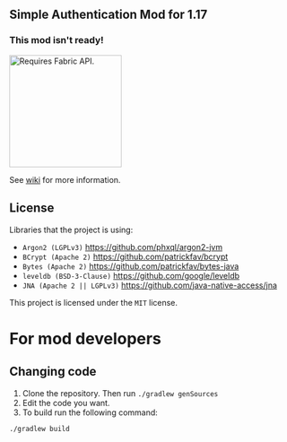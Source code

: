 ## Simple Authentication Mod for 1.17

### This mod isn't ready!

[<img src="https://i.imgur.com/Ol1Tcf8.png" alt="Requires Fabric API." width="200px" href="https://www.curseforge.com/minecraft/mc-mods/fabric-api">](https://www.curseforge.com/minecraft/mc-mods/fabric-api)


See [wiki](https://github.com/samolego/SimpleAuth/wiki) for more information.

## License
Libraries that the project is using:
- `Argon2 (LGPLv3)` https://github.com/phxql/argon2-jvm
- `BCrypt (Apache 2)` https://github.com/patrickfav/bcrypt
- `Bytes (Apache 2)` https://github.com/patrickfav/bytes-java
- `leveldb (BSD-3-Clause)` https://github.com/google/leveldb
- `JNA (Apache 2 || LGPLv3)` https://github.com/java-native-access/jna

This project is licensed under the `MIT` license.

# For mod developers

## Changing code

1. Clone the repository. Then run `./gradlew genSources`
2. Edit the code you want.
3. To build run the following command:

```
./gradlew build
```
